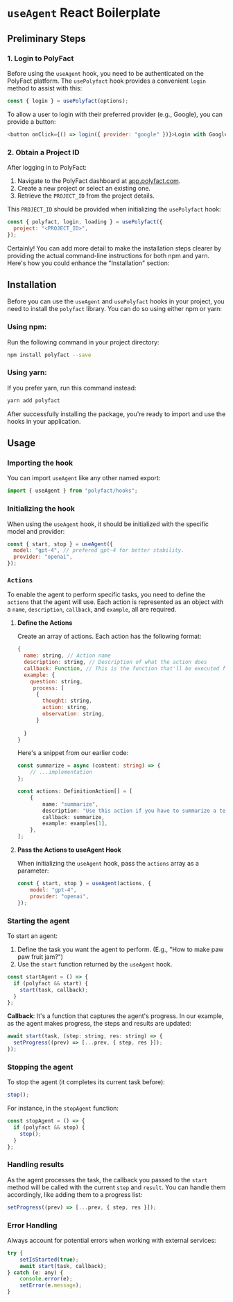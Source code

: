 # `useAgent` React Boilerplate

## Preliminary Steps

### 1. Login to PolyFact

Before using the `useAgent` hook, you need to be authenticated on the PolyFact platform. The `usePolyfact` hook provides a convenient `login` method to assist with this:

```javascript
const { login } = usePolyfact(options);
```

To allow a user to login with their preferred provider (e.g., Google), you can provide a button:

```javascript
<button onClick={() => login({ provider: "google" })}>Login with Google</button>
```

### 2. Obtain a Project ID

After logging in to PolyFact:

1. Navigate to the PolyFact dashboard at [app.polyfact.com](https://app.polyfact.com).
2. Create a new project or select an existing one.
3. Retrieve the `PROJECT_ID` from the project details.

This `PROJECT_ID` should be provided when initializing the `usePolyfact` hook:

```javascript
const { polyfact, login, loading } = usePolyfact({
  project: "<PROJECT_ID>",
});
```

Certainly! You can add more detail to make the installation steps clearer by providing the actual command-line instructions for both npm and yarn. Here's how you could enhance the "Installation" section:

## Installation

Before you can use the `useAgent` and `usePolyfact` hooks in your project, you need to install the `polyfact` library. You can do so using either npm or yarn:

### Using npm:

Run the following command in your project directory:

```bash
npm install polyfact --save
```

### Using yarn:

If you prefer yarn, run this command instead:

```bash
yarn add polyfact
```

After successfully installing the package, you're ready to import and use the hooks in your application.

## Usage

### Importing the hook

You can import `useAgent` like any other named export:

```javascript
import { useAgent } from "polyfact/hooks";
```

### Initializing the hook

When using the `useAgent` hook, it should be initialized with the specific model and provider:

```javascript
const { start, stop } = useAgent({
  model: "gpt-4", // prefered gpt-4 for better stability.
  provider: "openai",
});
```

### `Actions`

To enable the agent to perform specific tasks, you need to define the `actions` that the agent will use. Each action is represented as an object with a `name`, `description`, `callback`, and `example`, all are required.

1. **Define the Actions**

   Create an array of actions. Each action has the following format:

   ```js
   {
     name: string, // Action name 
     description: string, // Description of what the action does 
     callback: Function, // This is the function that'll be executed for this action
     example: {
       question: string,
        process: [
         {
           thought: string,
           action: string,
           observation: string,
         }
       
     }
   }
   ```

   Here's a snippet from our earlier code:

   ```ts
   const summarize = async (content: string) => {
       // ...implementation
   };

   const actions: DefinitionAction[] = [
       {
           name: "summarize",
           description: "Use this action if you have to summarize a text",
           callback: summarize,
           example: examples[1],
       },
   ];
   ```

2. **Pass the Actions to useAgent Hook**

   When initializing the `useAgent` hook, pass the `actions` array as a parameter:

   ```js
   const { start, stop } = useAgent(actions, {
       model: "gpt-4",
       provider: "openai",
   });
   ```

###

### Starting the agent

To start an agent:

1. Define the task you want the agent to perform. (E.g., "How to make paw paw fruit jam?")
2. Use the `start` function returned by the `useAgent` hook.

```javascript
const startAgent = () => {
  if (polyfact && start) {
    start(task, callback);
  }
};
```

**Callback**: It's a function that captures the agent's progress. In our example, as the agent makes progress, the steps and results are updated:

```javascript
await start(task, (step: string, res: string) => {
  setProgress((prev) => [...prev, { step, res }]);
});
```

### Stopping the agent

To stop the agent (it completes its current task before):

```javascript
stop();
```

For instance, in the `stopAgent` function:

```javascript
const stopAgent = () => {
  if (polyfact && stop) {
    stop();
  }
};
```

### Handling results

As the agent processes the task, the callback you passed to the `start` method will be called with the current `step` and `result`. You can handle them accordingly, like adding them to a progress list:

```javascript
setProgress((prev) => [...prev, { step, res }]);
```

### Error Handling

Always account for potential errors when working with external services:

```javascript
try {
    setIsStarted(true);
    await start(task, callback);
} catch (e: any) {
    console.error(e);
    setError(e.message);
}
```
